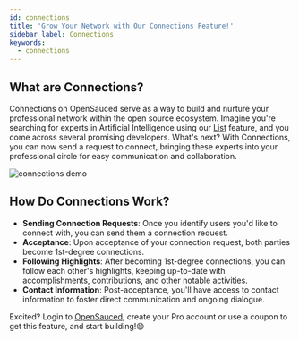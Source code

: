 ```yaml
---
id: connections
title: 'Grow Your Network with Our Connections Feature!'
sidebar_label: Connections
keywords:
  - connections
---
```


## What are Connections?

Connections on OpenSauced serve as a way to build and nurture your professional network within the open source ecosystem. Imagine you're searching for experts in Artificial Intelligence using our [List](lists.md) feature, and you come across several promising developers. What's next? With Connections, you can now send a request to connect, bringing these experts into your professional circle for easy communication and collaboration.

![connections demo](../../static/gif/connections.gif)

## How Do Connections Work?

- **Sending Connection Requests**: Once you identify users you'd like to connect with, you can send them a connection request.
- **Acceptance**: Upon acceptance of your connection request, both parties become 1st-degree connections.
- **Following Highlights**: After becoming 1st-degree connections, you can follow each other's highlights, keeping up-to-date with accomplishments, contributions, and other notable activities.
- **Contact Information**: Post-acceptance, you'll have access to contact information to foster direct communication and ongoing dialogue.

Excited? Login to [OpenSauced](https://opensauced.pizza/), create your Pro account or use a coupon to get this feature, and start building!😄
